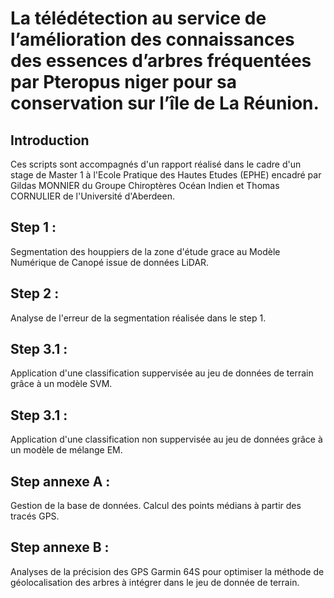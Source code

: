 # La télédétection au service de l’amélioration des connaissances des essences d’arbres fréquentées par Pteropus niger pour sa conservation sur l’île de La Réunion.

## Introduction
Ces scripts sont accompagnés d'un rapport réalisé dans le cadre d'un stage de Master 1 à l'Ecole Pratique des Hautes Etudes (EPHE) encadré par Gildas MONNIER du Groupe Chiroptères Océan Indien et Thomas CORNULIER de l'Université d'Aberdeen.

## Step 1 : 
Segmentation des houppiers de la zone d'étude grace au Modèle Numérique de Canopé issue de données LiDAR.

## Step 2 : 
Analyse de l'erreur de la segmentation réalisée dans le step 1.

## Step 3.1 : 
Application d'une classification suppervisée au jeu de données de terrain grâce à un modèle SVM.

## Step 3.1 : 
Application d'une classification non suppervisée au jeu de données grâce à un modèle de mélange EM.

## Step annexe A : 
Gestion de la base de données. Calcul des points médians à partir des tracés GPS.

## Step annexe B :
Analyses de la précision des GPS Garmin 64S pour optimiser la méthode de géolocalisation des arbres à intégrer dans le jeu de donnée de terrain.
